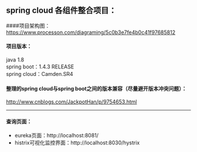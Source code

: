 ## spring cloud 各组件整合项目：
####项目架构图：
https://www.processon.com/diagraming/5c0b3e7fe4b0c41f97685812
#### 项目版本：
java 1.8  
spring boot：1.4.3 RELEASE  
spring cloud：Camden.SR4

#### 整理的spring cloud与spring boot之间的版本兼容（尽量避开版本冲突问题）：
http://www.cnblogs.com/JackpotHan/p/9754653.html

-----------------------------------------------------------
#### 查询页面：
* eureka页面：http://localhost:8081/
* histrix可视化监控界面：http://localhost:8030/hystrix




